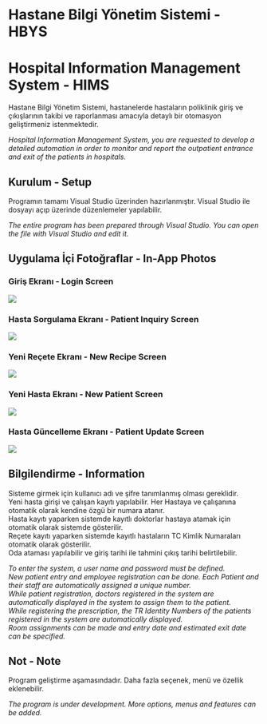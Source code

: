 # Hastane Bilgi Yönetim Sistemi - HBYS
# Hospital Information Management System - HIMS

Hastane Bilgi Yönetim Sistemi, hastanelerde hastaların poliklinik giriş ve çıkışlarının takibi ve raporlanması amacıyla detaylı bir otomasyon geliştirmeniz istenmektedir.

<i> Hospital Information Management System, you are requested to develop a detailed automation in order to monitor and report the outpatient entrance and exit of the patients in hospitals. </i><br />


## Kurulum - Setup 
Programın tamamı Visual Studio üzerinden hazırlanmıştır. Visual Studio ile dosyayı açıp üzerinde düzenlemeler yapılabilir.

<i> The entire program has been prepared through Visual Studio. You can open the file with Visual Studio and edit it. </i><br />

## Uygulama İçi Fotoğraflar - In-App Photos 
### Giriş Ekranı - Login Screen </h3>
![](https://user-images.githubusercontent.com/108617345/179754792-5fd2c387-5047-4511-92e4-b566591abc96.png)

### Hasta Sorgulama Ekranı - Patient Inquiry Screen </h3>
![](https://user-images.githubusercontent.com/108617345/179755468-f505eea0-f06c-4182-90b1-1c4945f77bc3.png)

### Yeni Reçete Ekranı - New Recipe Screen </h3>
![](https://user-images.githubusercontent.com/108617345/179755494-282bd523-2329-475d-a312-689623cb6f68.png)

### Yeni Hasta Ekranı - New Patient Screen </h3>
![](https://user-images.githubusercontent.com/108617345/179755507-be7676d1-a576-4025-a520-23034bd74fb5.png)

### Hasta Güncelleme Ekranı - Patient Update Screen </h3>
![](https://user-images.githubusercontent.com/108617345/179755517-34a70142-b4f0-458f-8f15-90848f04ec43.png)

## Bilgilendirme - Information 
Sisteme girmek için kullanıcı adı ve şifre tanımlanmış olması gereklidir.<br />
Yeni hasta girişi ve çalışan kayıtı yapılabilir. Her Hastaya ve çalışanına otomatik olarak kendine özgü bir numara atanır.<br />
Hasta kayıtı yaparken sistemde kayıtlı doktorlar hastaya atamak için otomatik olarak sistemde gösterilir.<br />
Reçete kayıtı yaparken sistemde kayıtlı hastaların TC Kimlik Numaraları otomatik olarak gösterilir.<br />
Oda ataması yapılabilir ve giriş tarihi ile tahmini çıkış tarihi belirtilebilir.<br />

<i> To enter the system, a user name and password must be defined.<br />
New patient entry and employee registration can be done. Each Patient and their staff are automatically assigned a unique number.<br />
While patient registration, doctors registered in the system are automatically displayed in the system to assign them to the patient.<br />
While registering the prescription, the TR Identity Numbers of the patients registered in the system are automatically displayed.<br />
Room assignments can be made and entry date and estimated exit date can be specified. </i><br />

## Not - Note
Program geliştirme aşamasındadır. Daha fazla seçenek, menü ve özellik eklenebilir.

<i> The program is under development. More options, menus and features can be added. </i><br />
